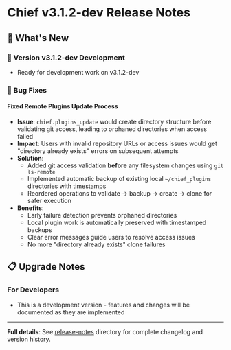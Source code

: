 # Chief v3.1.2-dev Release Notes

## 🚀 What's New

### 🔧 Version v3.1.2-dev Development

- Ready for development work on v3.1.2-dev

### 🐛 Bug Fixes

#### Fixed Remote Plugins Update Process
- **Issue**: `chief.plugins_update` would create directory structure before validating git access, leading to orphaned directories when access failed
- **Impact**: Users with invalid repository URLs or access issues would get "directory already exists" errors on subsequent attempts
- **Solution**: 
  - Added git access validation **before** any filesystem changes using `git ls-remote`
  - Implemented automatic backup of existing local `~/chief_plugins` directories with timestamps
  - Reordered operations to validate → backup → create → clone for safer execution
- **Benefits**:
  - Early failure detection prevents orphaned directories
  - Local plugin work is automatically preserved with timestamped backups
  - Clear error messages guide users to resolve access issues
  - No more "directory already exists" clone failures

## 📋 Upgrade Notes

### For Developers

- This is a development version - features and changes will be documented as they are implemented

---

**Full details**: See [release-notes](../release-notes/) directory for complete changelog and version history.
